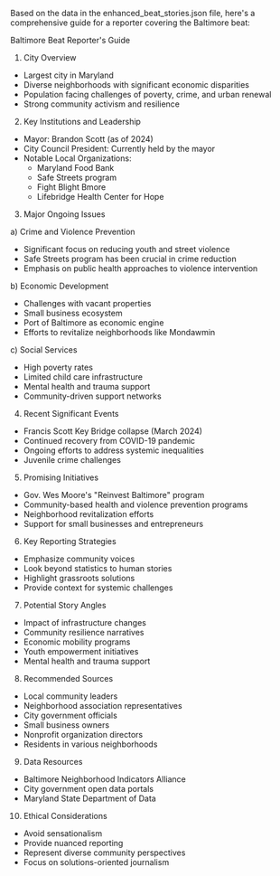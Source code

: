 Based on the data in the enhanced_beat_stories.json file, here's a comprehensive guide for a reporter covering the Baltimore beat:

Baltimore Beat Reporter's Guide

1. City Overview
- Largest city in Maryland
- Diverse neighborhoods with significant economic disparities
- Population facing challenges of poverty, crime, and urban renewal
- Strong community activism and resilience

2. Key Institutions and Leadership
- Mayor: Brandon Scott (as of 2024)
- City Council President: Currently held by the mayor
- Notable Local Organizations:
  * Maryland Food Bank
  * Safe Streets program
  * Fight Blight Bmore
  * Lifebridge Health Center for Hope

3. Major Ongoing Issues

a) Crime and Violence Prevention
- Significant focus on reducing youth and street violence
- Safe Streets program has been crucial in crime reduction
- Emphasis on public health approaches to violence intervention

b) Economic Development
- Challenges with vacant properties
- Small business ecosystem
- Port of Baltimore as economic engine
- Efforts to revitalize neighborhoods like Mondawmin

c) Social Services
- High poverty rates
- Limited child care infrastructure
- Mental health and trauma support
- Community-driven support networks

4. Recent Significant Events
- Francis Scott Key Bridge collapse (March 2024)
- Continued recovery from COVID-19 pandemic
- Ongoing efforts to address systemic inequalities
- Juvenile crime challenges

5. Promising Initiatives
- Gov. Wes Moore's "Reinvest Baltimore" program
- Community-based health and violence prevention programs
- Neighborhood revitalization efforts
- Support for small businesses and entrepreneurs

6. Key Reporting Strategies
- Emphasize community voices
- Look beyond statistics to human stories
- Highlight grassroots solutions
- Provide context for systemic challenges

7. Potential Story Angles
- Impact of infrastructure changes
- Community resilience narratives
- Economic mobility programs
- Youth empowerment initiatives
- Mental health and trauma support

8. Recommended Sources
- Local community leaders
- Neighborhood association representatives
- City government officials
- Small business owners
- Nonprofit organization directors
- Residents in various neighborhoods

9. Data Resources
- Baltimore Neighborhood Indicators Alliance
- City government open data portals
- Maryland State Department of Data

10. Ethical Considerations
- Avoid sensationalism
- Provide nuanced reporting
- Represent diverse community perspectives
- Focus on solutions-oriented journalism
